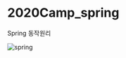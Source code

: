 # 2020Camp_spring

Spring 동작원리

![spring](https://user-images.githubusercontent.com/48058373/72665807-46085500-3a4f-11ea-99bc-d863a9fcc351.PNG)

